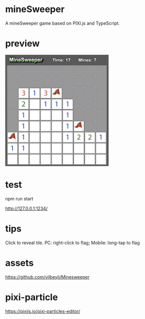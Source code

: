 # mineSweeper
A mineSweeper game based on PIXI.js and TypeScript. 

# preview
![Preview Image](https://raw.githubusercontent.com/longyangxi/mineSweeper/master/preview.jpeg?token=AA2RPNOCZLDMBI3QVKVJYFC6FVYDW)

# test
npm run start

http://127.0.0.1:1234/

# tips
Click to reveal tile. PC: right-click to flag; Mobile: long-tap to flag

# assets
https://github.com/vilbeyli/Minesweeper

# pixi-particle
https://pixijs.io/pixi-particles-editor/

